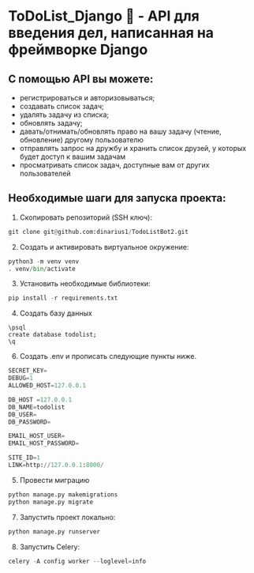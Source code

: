# ToDoList_Django 📝 - API для введения дел, написанная на фреймворке Django

## С помощью API вы можете:
* регистрироваться и авторизовываться;
* создавать список задач;
* удалять задачу из списка;
* обновлять задачу;
* давать/отнимать/обновлять право на вашу задачу (чтение, обновление) другому пользователю
* отправлять запрос на дружбу и хранить список друзей, у которых будет доступ к вашим задачам
* просматривать список задач, доступные вам от других пользователей

## Необходимые шаги для запуска проекта:
1. Скопировать репозиторий (SSH ключ):
```py
git clone git@github.com:dinarius1/TodoListBot2.git
```
2. Создать и активировать виртуальное окружение:
```py
python3 -m venv venv
. venv/bin/activate
```
3. Установить необходимые библиотеки:
```py
pip install -r requirements.txt
```
4. Создать базу данных
```
\psql
create database todolist;
\q
```
6. Создать .env и прописать следующие пункты ниже.
```py
SECRET_KEY=
DEBUG=1
ALLOWED_HOST=127.0.0.1

DB_HOST =127.0.0.1
DB_NAME=todolist
DB_USER=
DB_PASSWORD=

EMAIL_HOST_USER=
EMAIL_HOST_PASSWORD=

SITE_ID=1
LINK=http://127.0.0.1:8000/
```
5. Провести миграцию
```py
python manage.py makemigrations
python manage.py migrate        
```
7. Запустить проект локально:
```py
python manage.py runserver      
```
8. Запустить Celery:
```py
celery -A config worker --loglevel=info      
```
